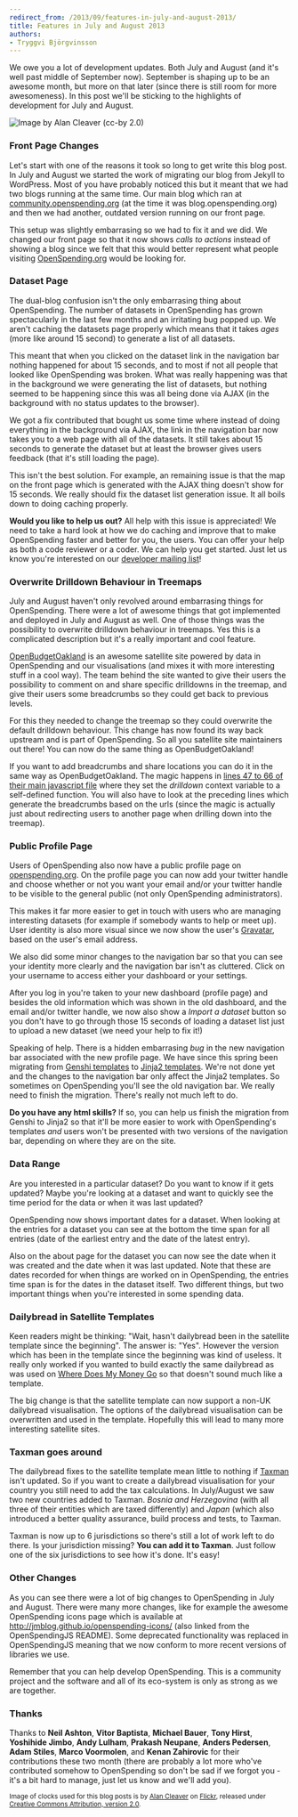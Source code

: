 ```yaml
---
redirect_from: /2013/09/features-in-july-and-august-2013/
title: Features in July and August 2013
authors:
- Tryggvi Björgvinsson
---
```

We owe you a lot of development updates. Both July and August (and it's well past middle of September now). September is shaping up to be an awesome month, but more on that later (since there is still room for more awesomeness). In this post we'll be sticking to the highlights of development for July and August.

![Image by Alan Cleaver (cc-by 2.0)](http://farm4.staticflickr.com/3071/2661425133_1328692483_z.jpg "Time span")

### Front Page Changes

Let's start with one of the reasons it took so long to get write this blog post. In July and August we started the work of migrating our blog from Jekyll to WordPress. Most of you have probably noticed this but it meant that we had two blogs running at the same time. Our main blog which ran at [community.openspending.org](http://community.openspending.org) (at the time it was blog.openspending.org) and then we had another, outdated version running on our front page.

This setup was slightly embarrasing so we had to fix it and we did. We changed our front page so that it now shows *calls to actions* instead of showing a blog since we felt that this would better represent what people visiting [OpenSpending.org](http://openspending.org) would be looking for.

### Dataset Page

The dual-blog confusion isn't the only embarrasing thing about OpenSpending. The number of datasets in OpenSpending has grown spectacularly in the last few months and an irritating bug popped up. We aren't caching the datasets page properly which means that it takes *ages* (more like around 15 second) to generate a list of all datasets.

This meant that when you clicked on the dataset link in the navigation bar nothing happened for about 15 seconds, and to most if not all people that looked like OpenSpending was broken. What was really happening was that in the background we were generating the list of datasets, but nothing seemed to be happening since this was all being done via AJAX (in the background with no status updates to the browser).

We got a fix contributed that bought us some time where instead of doing everything in the background via AJAX, the link in the navigation bar now takes you to a web page with all of the datasets. It still takes about 15 seconds to generate the dataset but at least the browser gives users feedback (that it's still loading the page).

This isn't the best solution. For example, an remaining issue is that the map on the front page which is generated with the AJAX thing doesn't show for 15 seconds. We really should fix the dataset list generation issue. It all boils down to doing caching properly.

**Would you like to help us out?** All help with this issue is appreciated! We need to take a hard look at how we do caching and improve that to make OpenSpending faster and better for you, the users. You can offer your help as both a code reviewer or a coder. We can help you get started. Just let us know you're interested on our [developer mailing list](http://lists.okfn.org/mailman/listinfo/openspending-dev)!

### Overwrite Drilldown Behaviour in Treemaps

July and August haven't only revolved around embarrasing things for OpenSpending. There were a lot of awesome things that got implemented and deployed in July and August as well. One of those things was the possibility to overwrite drilldown behaviour in treemaps. Yes this is a complicated description but it's a really important and cool feature.

[OpenBudgetOakland](http://openbudgetoakland.org/) is an awesome satellite site powered by data in OpenSpending and our visualisations (and mixes it with more interesting stuff in a cool way). The team behind the site wanted to give their users the possibility to comment on and share specific drilldowns in the treemap, and give their users some breadcrumbs so they could get back to previous levels.

For this they needed to change the treemap so they could overwrite the default drilldown behaviour. This change has now found its way back upstream and is part of OpenSpending. So all you satellite site maintainers out there! You can now do the same thing as OpenBudgetOakland!

If you want to add breadcrumbs and share locations you can do it in the same way as OpenBudgetOakland. The magic happens in [lines 47 to 66 of their main javascript file](https://github.com/adstiles/openbudgetoakland/blob/gh-pages/javascripts/main3.js#L47-L66) where they set the *drilldown* context variable to a self-defined function. You will also have to look at the preceding lines which generate the breadcrumbs based on the urls (since the magic is actually just about redirecting users to another page when drilling down into the treemap).

### Public Profile Page

Users of OpenSpending also now have a public profile page on [openspending.org](http://openspending.org). On the profile page you can now add your twitter handle and choose whether or not you want your email and/or your twitter handle to be visible to the general public (not only OpenSpending administrators).

This makes it far more easier to get in touch with users who are managing interesting datasets (for example if somebody wants to help or meet up). User identity is also more visual since we now show the user's [Gravatar](http://gravatar.com), based on the user's email address.

We also did some minor changes to the navigation bar so that you can see your identity more clearly and the navigation bar isn't as cluttered. Click on your username to access either your dashboard or your settings.

After you log in you're taken to your new dashboard (profile page) and besides the old information which was shown in the old dashboard, and the email and/or twitter handle, we now also show a *Import a dataset* button so you don't have to go through those 15 seconds of loading a dataset list just to upload a new dataset (we need your help to fix it!)

Speaking of help. There is a hidden embarrasing *bug* in the new navigation bar associated with the new profile page. We have since this spring been migrating from [Genshi templates](http://genshi.edgewall.org/) to [Jinja2 templates](http://jinja.pocoo.org/). We're not done yet and the changes to the navigation bar only affect the Jinja2 templates. So sometimes on OpenSpending you'll see the old navigation bar. We really need to finish the migration. There's really not much left to do.

**Do you have any html skills?** If so, you can help us finish the migration from Genshi to Jinja2 so that it'll be more easier to work with OpenSpending's templates *and* users won't be presented with two versions of the navigation bar, depending on where they are on the site.

### Data Range

Are you interested in a particular dataset? Do you want to know if it gets updated? Maybe you're looking at a dataset and want to quickly see the time period for the data or when it was last updated?

OpenSpending now shows important dates for a dataset. When looking at the entries for a dataset you can see at the bottom the time span for all entries (date of the earliest entry and the date of the latest entry).

Also on the about page for the dataset you can now see the date when it was created and the date when it was last updated. Note that these are dates recorded for when things are worked on in OpenSpending, the entries time span is for the dates in the dataset itself. Two different things, but two important things when you're interested in some spending data.

### Dailybread in Satellite Templates

Keen readers might be thinking: "Wait, hasn't dailybread been in the satellite template since the beginning". The answer is: "Yes". However the version which has been in the template since the beginning was kind of useless. It really only worked if you wanted to build exactly the same dailybread as was used on [Where Does My Money Go](http://wheredoesmymoneygo.org/) so that doesn't sound much like a template.

The big change is that the satellite template can now support a non-UK dailybread visualisation. The options of the dailybread visualisation can be overwritten and used in the template. Hopefully this will lead to many more interesting satellite sites.

### Taxman goes around

The dailybread fixes to the satellite template mean little to nothing if [Taxman](http://github.com/openspending/taxman/) isn't updated. So if you want to create a dailybread visualisation for your country you still need to add the tax calculations. In July/August we saw two new countries added to Taxman. *Bosnia and Herzegovina* (with all three of their entities which are taxed differently) and *Japan* (which also introduced a better quality assurance, build process and tests, to Taxman.

Taxman is now up to 6 jurisdictions so there's still a lot of work left to do there. Is your jurisdiction missing? **You can add it to Taxman**. Just follow one of the six jurisdictions to see how it's done. It's easy!

### Other Changes

As you can see there were a lot of big changes to OpenSpending in July and August. There were many more changes, like for example the awesome OpenSpending icons page which is available at http://jmblog.github.io/openspending-icons/ (also linked from the OpenSpendingJS README). Some deprecated functionality was replaced in OpenSpendingJS meaning that we now conform to more recent versions of libraries we use.

Remember that you can help develop OpenSpending. This is a community project and the software and all of its eco-system is only as strong as we are together.

### Thanks

Thanks to **Neil Ashton**, **Vitor Baptista**, **Michael Bauer**, **Tony Hirst**, **Yoshihide Jimbo**, **Andy Lulham**, **Prakash Neupane**, **Anders Pedersen**, **Adam Stiles**, **Marco Voormolen**, and **Kenan Zahirovic** for their contributions these two month (there are probably a lot more who've contributed somehow to OpenSpending so don't be sad if we forgot you - it's a bit hard to manage, just let us know and we'll add you).

<small>Image of clocks used for this blog posts is by [Alan Cleaver](http://www.flickr.com/photos/alancleaver/) on [Flickr](http://flickr.com), released under [Creative Commons Attribution, version 2.0](http://creativecommons.org/licenses/by/2.0/).</small>

